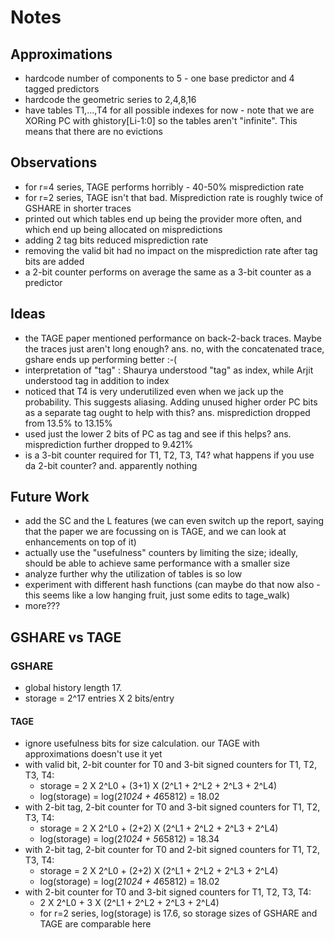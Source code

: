 # Notes

## Approximations

- hardcode number of components to 5 - one base predictor and 4 tagged predictors
- hardcode the geometric series to 2,4,8,16
- have tables T1,...,T4 for all possible indexes for now - note that we are XORing PC with ghistory[Li-1:0] so the tables aren't "infinite". This means that there are no evictions 

## Observations
- for r=4 series, TAGE performs horribly - 40-50% misprediction rate
- for r=2 series, TAGE isn't that bad. Misprediction rate is roughly twice of GSHARE in shorter traces
- printed out which tables end up being the provider more often, and which end up being allocated on mispredictions
- adding 2 tag bits reduced misprediction rate
- removing the valid bit had no impact on the misprediction rate after tag bits are added
- a 2-bit counter performs on average the same as a 3-bit counter as a predictor

## Ideas

- the TAGE paper mentioned performance on back-2-back traces. Maybe the traces just aren't long enough? ans. no, with the concatenated trace, gshare ends up performing better :-( 
- interpretation of "tag" : Shaurya understood "tag" as index, while Arjit understood tag in addition to index
- noticed that T4 is very underutilized even when we jack up the probability. This suggests aliasing. Adding unused higher order PC bits as a separate tag ought to help with this? ans. misprediction dropped from 13.5% to 13.15%
- used just the lower 2 bits of PC as tag and see if this helps? ans. misprediction further dropped to 9.421%
- is a 3-bit counter required for T1, T2, T3, T4? what happens if you use da 2-bit counter? and. apparently nothing

## Future Work
- add the SC and the L features (we can even switch up the report, saying that the paper we are focussing on is TAGE, and we can look at enhancements on top of it)
- actually use the "usefulness" counters by limiting the size; ideally, should be able to achieve same performance with a smaller size
- analyze further why the utilization of tables is so low
- experiment with different hash functions (can maybe do that now also - this seems like a low hanging fruit, just some edits to tage\_walk) 
- more???


## GSHARE vs TAGE
### GSHARE
- global history length 17. 
- storage = 2^17 entries X 2 bits/entry
#### TAGE
- ignore usefulness bits for size calculation. our TAGE with approximations doesn't use it yet
- with valid bit, 2-bit counter for T0 and 3-bit signed counters for T1, T2, T3, T4:
	- storage = 2 X 2^L0 + (3+1) X (2^L1 + 2^L2 + 2^L3 + 2^L4)
	- log(storage) = log(2*1024 + 4*65812) = 18.02
- with 2-bit tag, 2-bit counter for T0 and 3-bit signed counters for T1, T2, T3, T4:
	- storage = 2 X 2^L0 + (2+2) X (2^L1 + 2^L2 + 2^L3 + 2^L4)
	- log(storage) = log(2*1024 + 5*65812) = 18.34
- with 2-bit tag, 2-bit counter for T0 and 2-bit signed counters for T1, T2, T3, T4:
	- storage = 2 X 2^L0 + (2+2) X (2^L1 + 2^L2 + 2^L3 + 2^L4)
	- log(storage) = log(2*1024 + 4*65812) = 18.02
- with 2-bit counter for T0 and 3-bit signed counters for T1, T2, T3, T4:
	- 2 X 2^L0 + 3 X (2^L1 + 2^L2 + 2^L3 + 2^L4)
	- for r=2 series, log(storage) is 17.6, so storage sizes of GSHARE and TAGE are comparable here  
